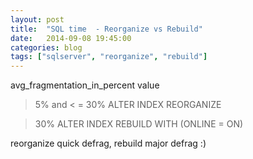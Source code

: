 ```yaml
---
layout: post
title:  "SQL time  - Reorganize vs Rebuild"
date:   2014-09-08 19:45:00
categories: blog
tags: ["sqlserver", "reorganize", "rebuild"]
---
```


 avg_fragmentation_in_percent value

> 5% and < = 30%  ALTER INDEX REORGANIZE

> 30% ALTER INDEX REBUILD WITH (ONLINE = ON)

reorganize quick defrag, rebuild major defrag :)